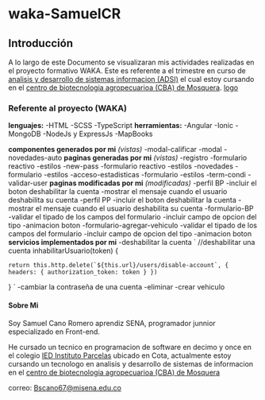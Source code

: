 # waka-SamuelCR
## Introducción
A lo largo de este Documento se visualizaran mis actividades realizadas en el proyecto formativo WAKA. Este es referente a el trimestre en curso de [analisis y desarrollo de sistemas informacion (ADSI)][LINK] el cual estoy cursando en el [centro de biotecnologia agropecuarioa (CBA) de Mosquera][Ubi-sena].
[logo][img1]


### Referente al proyecto (WAKA)
**lenguajes:**
    -HTML
    -SCSS
    -TypeScript
**herramientas:**
    -Angular 
    -Ionic
    -MongoDB
    -NodeJs y ExpressJs
    -MapBooks

**componentes generados por mi** _(vistas)_
    -modal-calificar
    -modal
    -novedades-auto
**paginas generadas por mi** _(vistas)_
    -registro
        -formulario reactivo
        -estilos
    -new-pass
        -formulario reactivo
        -estilos
    -novedades
        -formulario 
        -estilos
    -acceso-estadisticas
        -formulario
        -estilos
    -term-condi
    -validar-user
**paginas modificadas por mi** _(modificadas)_
    -perfil BP
        -incluir el boton deshabilitar la cuenta
        -mostrar el mensaje cuando el usuario deshabilita su cuenta
    -perfil PP
        -incluir el boton deshabilitar la cuenta
        -mostrar el mensaje cuando el usuario deshabilita su cuenta
    -formulario-BP
        -validar el tipado de los campos del formulario
        -incluir campo de opcion del tipo
        -animacion boton
    -formulario-agregar-vehiculo
        -validar el tipado de los campos del formulario
        -incluir campo de opcion del tipo
        -animacion boton
**servicios implementados por mi**
    -deshabilitar la cuenta
    `
    //deshabilitar una cuenta
  inhabilitarUsuario(token) {

    return this.http.delete(`${this.url}/users/disable-account`, { headers: { authorization_token: token } })

  }
  `
    -cambiar la contraseña de una cuenta
    -eliminar
    -crear vehiculo


#### Sobre Mi
Soy Samuel Cano Romero aprendiz SENA, programador junnior especializado en Front-end.

He cursado un tecnico en programacion de software en decimo y once en el colegio [IED Instituto Parcelas][pag-cole] ubicado en Cota, actualmente estoy cursando un tecnologo en analisis y desarrollo de sistemas de informacion en el [centro de biotecnologia agropecuarioa (CBA) de Mosquera][Ubi-sena]

correo: Bscano67@misena.edu.co


[img1]: https://lostramites.com.co/wp-content/uploads/logo-sena-fondo-naranja-300x300.jpg "Logo SENA"
[link]: http://oferta.senasofiaplus.edu.co/sofia-oferta/inicio-sofia-plus.html
[Ubi-sena]: https://www.google.com/maps/place/SENA+Mosquera+-+Centro+de+Biotecnolog%C3%ADa+Agropecuaria+(CBA)/@4.6957037,-74.2178147,17z/data=!3m1!4b1!4m5!3m4!1s0x8e3f9d58cf6e291b:0x8946ec678fcf04b4!8m2!3d4.6957037!4d-74.215626
[pag-cole]: http://institutoparcelas.edu.co/